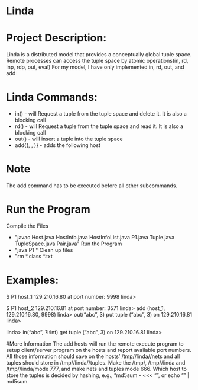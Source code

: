 # Linda

# Project Description:
Linda is a distributed model that provides a conceptually global tuple space. Remote processes can access the
tuple space by atomic operations(in, rd, inp, rdp, out, eval) For my model, I have only implemented in, rd, out, and add


# Linda Commands:
 - in(<tuple>) - will Request a tuple from the tuple space and delete it. It is also a blocking call
 - rd(<tuple>) - will Request a tuple from the tuple space and read it. It is also a blocking call
 - out(<tuple>) - will insert a tuple into the tuple space
 - add{(<host name>, <ip address>, <port number>)}  - adds the following host

# Note
The add command has to be executed before all other subcommands.

# Run the Program
Compile the Files
 - "javac Host.java HostInfo.java HostInfoList.java P1.java Tuple.java TupleSpace.java Pair.java"
Run the Program
 - "java P1 <host name>"
 Clean up files
 - "rm *.class *.txt


# Examples:
$ P1 host_1
129.210.16.80 at port number: 9998
linda>

$ P1 host_2
129.210.16.81 at port number: 3571
linda> add (host_1, 129.210.16.80, 9998)
linda> out(“abc”, 3)
put tuple (“abc”, 3) on 129.210.16.81
linda>

linda> in(“abc”, ?i:int)
get tuple (“abc”, 3) on 129.210.16.81
linda>

#More Information
The add hosts will run the remote execute program to setup client/server program on the hosts and report available
port numbers. All those information should save on the hosts’ /tmp/<login>/linda/<name>/nets and all tuples should
store in /tmp/<login>/linda/<name>/tuples. Make the /tmp/<login>, /tmp/<login>/linda and
/tmp/<login>/linda/<name>mode 777, and make nets and tuples mode 666. Which host to store the tuples is decided by
hashing, e.g., “md5sum - <<< “<string>”, or echo “<string>” | md5sum.